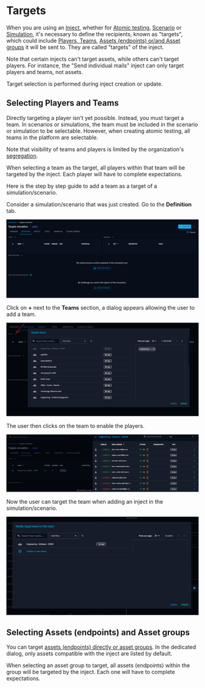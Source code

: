 # Targets


When you are using an [Inject](injects.md), whether for [Atomic testing](atomic.md), [Scenario](scenario.md) or [Simulation](simulation.md), it's necessary to define the recipients, known as "targets", which could include [Players, Teams](teams_and_players_and_organizations.md), [Assets (endpoints) or/and Asset groups](assets.md) it will be sent to. They are called "targets" of the inject.

Note that certain injects can't target assets, while others can't target players. For instance, the "Send individual mails" inject can only target players and teams, not assets. 

Target selection is performed during inject creation or update.

<!-- screenshot of an inject contract -->


## Selecting Players and Teams

Directly targeting a player isn't yet possible. Instead, you must target a team. In scenarios or simulations, the team must be included in the scenario or simulation to be selectable. However, when creating atomic testing, all teams in the platform are selectable.

Note that visibility of teams and players is limited by the organization's [segregation](teams_and_players_and_organizations.md).

When selecting a team as the target, all players within that team will be targeted by the inject. Each player will have to complete expectations.

<!-- screenshot of an inject with selected teams -->

Here is the step by step guide to add a team as a target of a simulation/scenario.

Consider a simulation/scenario that was just created. Go to the **Definition** tab.

![Definition of a simulation](assets/simulation_definition.png)

Click on **+** next to the **Teams** section, a dialog appears allowing the user to add a team.

![Add a team to a simulation](assets/simulation_add_team.png)

The user then clicks on the team to enable the players.

![Enable a player in a simulation](assets/simulation_enable_players.png)

Now the user can target the team when adding an inject in the simulation/scenario.

![Target a team in an inject](assets/simulation_add_team_to_inject.png)

## Selecting Assets (endpoints) and Asset groups

You can target [assets (endpoints) directly or asset groups](assets.md). In the dedicated dialog, only assets compatible with the inject are listed by default.

When selecting an asset group to target, all assets (endpoints) within the group will be targeted by the inject. Each one will have to complete expectations.

<!-- screenshot with selected assets -->
